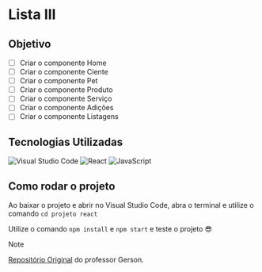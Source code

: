 # Lista III

## Objetivo
- [ ] Criar o componente Home
- [ ] Criar o componente Ciente
- [ ] Criar o componente Pet
- [ ] Criar o componente Produto
- [ ] Criar o componente Serviço
- [ ] Criar o componente Adições
- [ ] Criar o componente Listagens

## Tecnologias Utilizadas
![Visual Studio Code](https://img.shields.io/badge/Visual%20Studio%20Code-0078d7.svg?style=for-the-badge&logo=visual-studio-code&logoColor=white)
![React](https://img.shields.io/badge/react-%2320232a.svg?style=for-the-badge&logo=react&logoColor=%2361DAFB)
![JavaScript](https://img.shields.io/badge/javascript-%23323330.svg?style=for-the-badge&logo=javascript&logoColor=%23F7DF1E)

## Como rodar o projeto
Ao baixar o projeto e abrir no Visual Studio Code, abra o terminal e utilize o comando `cd projeto react`

Utilize o comando `npm install` e `npm start` e teste o projeto 😎

> [!NOTE]
> [Repositório Original](https://github.com/gerson-pn/atviii-pl-typescript) do professor Gerson.
